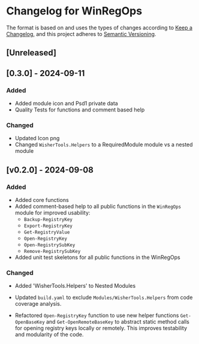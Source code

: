 # Changelog for WinRegOps

The format is based on and uses the types of changes according to [Keep a Changelog](https://keepachangelog.com/en/1.0.0/),
and this project adheres to [Semantic Versioning](https://semver.org/spec/v2.0.0.html).

## [Unreleased]

## [0.3.0] - 2024-09-11

### Added

- Added module icon and Psd1 private data
- Quality Tests for functions and comment based help

### Changed

- Updated Icon png
- Changed `WisherTools.Helpers` to a RequiredModule module vs a nested module

## [v0.2.0] - 2024-09-08

### Added

- Added core functions
- Added comment-based help to all public functions in the `WinRegOps` module for improved usability:
  - `Backup-RegistryKey`
  - `Export-RegistryKey`
  - `Get-RegistryValue`
  - `Open-RegistryKey`
  - `Open-RegistrySubKey`
  - `Remove-RegistrySubKey`
- Added unit test skeletons for all public functions in the WinRegOps

### Changed

- Added 'WisherTools.Helpers' to Nested Modules

- Updated `build.yaml` to exclude `Modules/WisherTools.Helpers` from code 
coverage analysis.

- Refactored `Open-RegistryKey` function to use new helper functions `Get-OpenBaseKey`
and `Get-OpenRemoteBaseKey` to abstract static method calls for opening registry
keys locally or remotely. This improves testability and modularity of the code.
